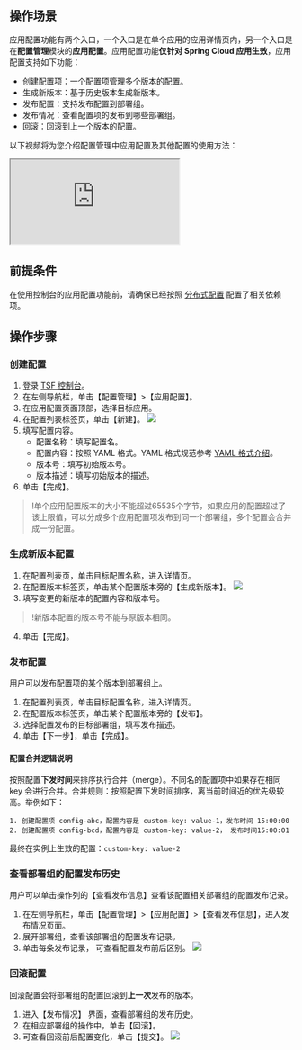 ## 操作场景
应用配置功能有两个入口，一个入口是在单个应用的应用详情页内，另一个入口是在**配置管理**模块的**应用配置**。应用配置功能**仅针对 Spring Cloud 应用生效**，应用配置支持如下功能：
- 创建配置项：一个配置项管理多个版本的配置。
- 生成新版本：基于历史版本生成新版本。
- 发布配置：支持发布配置到部署组。
- 发布情况：查看配置项的发布到哪些部署组。
- 回滚：回滚到上一个版本的配置。

以下视频将为您介绍配置管理中应用配置及其他配置的使用方法：
<div class="doc-video-mod"><iframe src="https://cloud.tencent.com/edu/learning/quick-play/2039-24426?source=gw.doc.media&withPoster=1&notip=1"></iframe></div>

## 前提条件
在使用控制台的应用配置功能前，请确保已经按照 [分布式配置](https://cloud.tencent.com/document/product/649/16620) 配置了相关依赖项。

## 操作步骤
### 创建配置
1. 登录 [TSF 控制台](https://console.cloud.tencent.com/tsf/index)。
2. 在左侧导航栏，单击【配置管理】>【应用配置】。
3. 在应用配置页面顶部，选择目标应用。
4. 在配置列表标签页，单击【新建】。
 ![](https://main.qcloudimg.com/raw/98a110a2173f1a51420739e91ace78e1.png)
5. 填写配置内容。
   - 配置名称：填写配置名。
   - 配置内容：按照 YAML 格式。YAML 格式规范参考 [YAML 格式介绍](https://cloud.tencent.com/document/product/649/17925)。
   - 版本号：填写初始版本号。
   - 版本描述：填写初始版本的描述。
6. 单击【完成】。
>!单个应用配置版本的大小不能超过65535个字节，如果应用的配置超过了该上限值，可以分成多个应用配置项发布到同一个部署组，多个配置会合并成一份配置。

### 生成新版本配置

1. 在配置列表页，单击目标配置名称，进入详情页。
2. 在配置版本标签页，单击某个配置版本旁的【生成新版本】。 
	 ![](https://main.qcloudimg.com/raw/e51160ff2cd0ec59e1664cdfe06b1072.png)
3. 填写变更的新版本的配置内容和版本号。
>!新版本配置的版本号不能与原版本相同。
4. 单击【完成】。



### 发布配置

用户可以发布配置项的某个版本到部署组上。
1. 在配置列表页，单击目标配置名称，进入详情页。
2. 在配置版本标签页，单击某个配置版本旁的【发布】。 
3. 选择配置发布的目标部署组，填写发布描述。
4. 单击【下一步】，单击【完成】。



#### 配置合并逻辑说明

按照配置**下发时间**来排序执行合并（merge）。不同名的配置项中如果存在相同 key 会进行合并。合并规则：按照配置下发时间排序，离当前时间近的优先级较高。举例如下：
```
1. 创建配置项 config-abc，配置内容是 custom-key: value-1，发布时间 15:00:00
2. 创建配置项 config-bcd，配置内容是 custom-key: value-2， 发布时间15:00:01
```
最终在实例上生效的配置：`custom-key: value-2`




### 查看部署组的配置发布历史
用户可以单击操作列的【查看发布信息】查看该配置相关部署组的配置发布记录。
1. 在左侧导航栏，单击【配置管理】>【应用配置】>【查看发布信息】，进入发布情况页面。
2. 展开部署组，查看该部署组的配置发布记录。
3. 单击每条发布记录， 可查看配置发布前后区别。
![](https://main.qcloudimg.com/raw/76f00e8d5ef112e7fc4063dd94a0f079.png)

### 回滚配置
回滚配置会将部署组的配置回滚到**上一次**发布的版本。
1. 进入【发布情况】 界面，查看部署组的发布历史。
2. 在相应部署组的操作中，单击【回滚】。
3. 可查看回滚前后配置变化，单击【提交】。
![](https://main.qcloudimg.com/raw/7eb03fbbb57925dd17d6623ab78b4f91.png)



